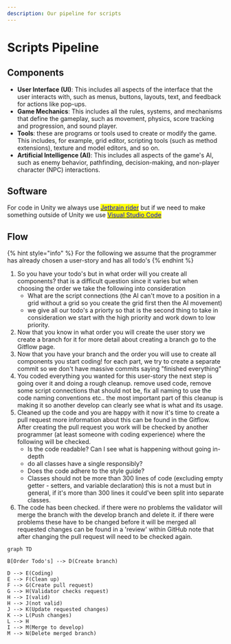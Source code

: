 ```yaml
---
description: Our pipeline for scripts
---
```


# Scripts Pipeline

## Components&#x20;

* **User Interface (UI)**: This includes all aspects of the interface that the user interacts with, such as menus, buttons, layouts, text, and feedback for actions like pop-ups.
* **Game Mechanics**: This includes all the rules, systems, and mechanisms that define the gameplay, such as movement, physics, score tracking and progression, and sound player.&#x20;
* **Tools**: these are programs or tools used to create or modify the game. This includes, for example, grid editor, scripting tools (such as method extensions), texture and model editors, and so on.&#x20;
* **Artificial Intelligence (AI)**: This includes all aspects of the game's AI, such as enemy behavior, pathfinding, decision-making, and non-player character (NPC) interactions.

## Software

For code in Unity we always use [<mark style="color:blue;">Jetbrain rider</mark>](https://www.jetbrains.com/rider/) but if we need to make something outside of Unity we use [<mark style="color:blue;">Visual Studio Code</mark>](https://code.visualstudio.com/)&#x20;

## Flow

{% hint style="info" %}
For the following we assume that the programmer has already chosen a user-story and has all todo's &#x20;
{% endhint %}

1. So you have your todo's but in what order will you create all components? that is a difficult question since it varies but when choosing the order we take the following into consideration
   * What are the script connections (the AI can't move to a position in a grid without a grid so you create the grid first then the AI movement)
   * we give all our todo's a priorty so that is the second thing to take in consideration we start with the high priority and work down to low priority.
2. Now that you know in what order you will create the user story we create a branch for it for more detail about creating a branch go to the Gitflow page.
3. Now that you have your branch and the order you will use to create all components you start coding! for each part, we try to create a separate commit so we don't have massive commits saying "finished everything" &#x20;
4. You coded everything you wanted for this user-story the next step is going over it and doing a rough cleanup. remove used code, remove some script connections that should not be, fix all naming to use the code naming conventions etc.. the most important part of this cleanup is making it so another develop can clearly see what is what and its usage.
5. Cleaned up the code and you are happy with it now it's time to create a pull request more information about this can be found in the Gitflow. After creating the pull request you work will be checked by another programmer (at least someone with coding experience) where the following will be checked.
   * Is the code readable? Can I see what is happening without going in-depth&#x20;
   * do all classes have a single responsibly?
   * Does the code adhere to the style guide?
   * Classes should not be more than 300 lines of code (excluding empty getter - setters, and variable declaration) this is not a must but in general, if it's more than 300 lines it could've been split into separate classes.
6. The code has been checked. if there were no problems the validator will merge the branch with the develop branch and delete it. if there were problems these have to be changed before  it will be merged all requested changes can be found in a 'review' within GitHub note that after changing the pull request will need to be checked again.&#x20;

```mermaid
graph TD
B[Order Todo's] --> D(Create branch)
D --> E(Coding)
E --> F(Clean up)
F --> G(Create pull request)
G --> H(Validator checks request)
H --> I(valid)
H --> J(not valid)
J --> K(Update requested changes)
K --> L(Push changes)
L --> H
I --> M(Merge to develop)
M --> N(Delete merged branch)

```

